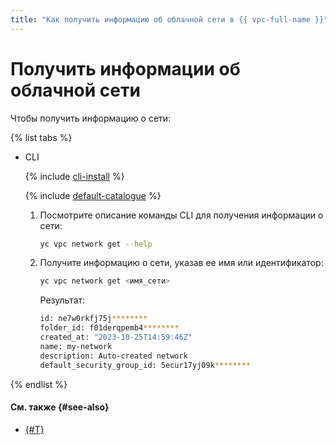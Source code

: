 ```yaml
---
title: "Как получить информацию об облачной сети в {{ vpc-full-name }}"
---
```


# Получить информации об облачной сети

Чтобы получить информацию о сети:

{% list tabs %}

- CLI

  {% include [cli-install](../../_includes/cli-install.md) %}

  {% include [default-catalogue](../../_includes/default-catalogue.md) %}

  1. Посмотрите описание команды CLI для получения информации о сети:

      ```bash
      yc vpc network get --help
      ```
  
  1. Получите информацию о сети, указав ее имя или идентификатор:

      ```bash
      yc vpc network get <имя_сети>
      ```

      Результат:

      ```bash
      id: ne7w0rkfj75j********
      folder_id: f01derqpemb4********
      created_at: "2023-10-25T14:59:46Z"
      name: my-network
      description: Auto-created network
      default_security_group_id: 5ecur17yj09k********
      ```

{% endlist %}

#### См. также {#see-also}

* [{#T}](subnet-get-info.md)